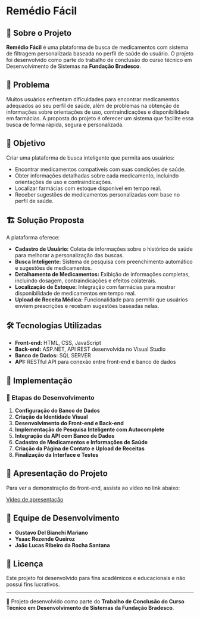 # Remédio Fácil

## 📌 Sobre o Projeto

**Remédio Fácil** é uma plataforma de busca de medicamentos com sistema de filtragem personalizada baseada no perfil de saúde do usuário. O projeto foi desenvolvido como parte do trabalho de conclusão do curso técnico em Desenvolvimento de Sistemas na **Fundação Bradesco**.

## 📍 Problema

Muitos usuários enfrentam dificuldades para encontrar medicamentos adequados ao seu perfil de saúde, além de problemas na obtenção de informações sobre orientações de uso, contraindicações e disponibilidade em farmácias. A proposta do projeto é oferecer um sistema que facilite essa busca de forma rápida, segura e personalizada.

## 🎯 Objetivo

Criar uma plataforma de busca inteligente que permita aos usuários:

- Encontrar medicamentos compatíveis com suas condições de saúde.
- Obter informações detalhadas sobre cada medicamento, incluindo orientações de uso e contraindicações.
- Localizar farmácias com estoque disponível em tempo real.
- Receber sugestões de medicamentos personalizadas com base no perfil de saúde.

## 🏗️ Solução Proposta

A plataforma oferece:

- **Cadastro de Usuário:** Coleta de informações sobre o histórico de saúde para melhorar a personalização das buscas.
- **Busca Inteligente:** Sistema de pesquisa com preenchimento automático e sugestões de medicamentos.
- **Detalhamento de Medicamentos:** Exibição de informações completas, incluindo dosagem, contraindicações e efeitos colaterais.
- **Localização de Estoque:** Integração com farmácias para mostrar disponibilidade de medicamentos em tempo real.
- **Upload de Receita Médica:** Funcionalidade para permitir que usuários enviem prescrições e recebam sugestões baseadas nelas.

## 🛠️ Tecnologias Utilizadas

- **Front-end:** HTML, CSS, JavaScript
- **Back-end:** ASP.NET, API REST desenvolvida no Visual Studio
- **Banco de Dados:** SQL SERVER
- **API:** RESTful API para conexão entre front-end e banco de dados

## 🚀 Implementação

### 📅 Etapas do Desenvolvimento

1. **Configuração do Banco de Dados**
2. **Criação da Identidade Visual**
3. **Desenvolvimento do Front-end e Back-end**
4. **Implementação de Pesquisa Inteligente com Autocomplete**
5. **Integração da API com Banco de Dados**
6. **Cadastro de Medicamentos e Informações de Saúde**
7. **Criação da Página de Contato e Upload de Receitas**
8. **Finalização da Interface e Testes**

## 🎥 Apresentação do Projeto

Para ver a demonstração do front-end, assista ao vídeo no link abaixo:

[Vídeo de apresentação](#https://drive.google.com/file/d/1LeGr5fndB-PguluZtSWyAK7keS4b_Wgd/view?usp=sharing) 

## 👥 Equipe de Desenvolvimento

- **Gustavo Del Bianchi Mariano**
- **Ysaac Rezende Queiroz**
- **João Lucas Ribeiro da Rocha Santana**

## 📜 Licença

Este projeto foi desenvolvido para fins acadêmicos e educacionais e não possui fins lucrativos.

---

📌 Projeto desenvolvido como parte do **Trabalho de Conclusão do Curso Técnico em Desenvolvimento de Sistemas da Fundação Bradesco**.
